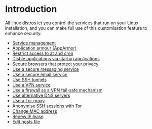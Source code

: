 # Introduction

All linux distros let you control the services that run on your Linux installation, and you can make full use of this 
customisation feature to enhance security. 

* [Service management](service-management.md)
* [Application armour (AppArmor)](apparmor.md)
* [Restrict access to at and cron](restrict-access.md)
* [Disble applications via startup applications](startup-applications.md)
* [Secure browsers that protect your privacy](browsers.md)
* [Use a secure messaging service](messaging.md)
* [Use a secure email service](email-services.md)
* [Use SSH tunnels](ssh.md)
* [Use a VPN service](vpn.md)
* [Use a firewall as a VPN fail-safe mechanism](vpn-fail-open.md)
* [Use alternative DNS servers](dns-servers.md)
* [Use a Tor proxy](tor-proxy.md)
* [Anonymise SSH sessions with Tor](ssh-tor.md)
* [Change MAC address](change-mac.md)
* [Renew IP lease](renew-lease.md)
* [Edit hosts file](edit-hosts-file.md)


